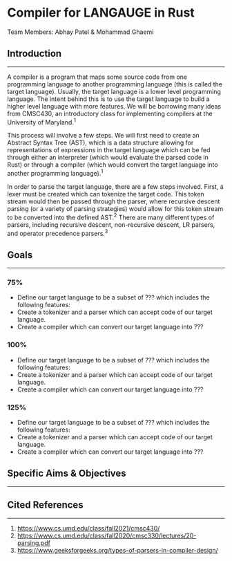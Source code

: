 # Compiler for LANGAUGE in Rust
Team Members: Abhay Patel & Mohammad Ghaemi

## Introduction
---

A compiler is a program that maps some source code from one programming language to another programming language (this is called the target language). Usually, the target language is a lower level programming language. The intent behind this is to use the target language to build a higher level language with more features. We will be borrowing many ideas from CMSC430, an introductory class for implementing compilers at the University of Maryland.<sup>1

This process will involve a few steps. We will first need to create an Abstract Syntax Tree (AST), which is a data structure allowing for representations of expressions in the target language which can be fed through either an interpreter (which would evaluate the parsed code in Rust) or through a compiler (which would convert the target language into another programming language).<sup>1

In order to parse the target language, there are a few steps involved. First, a lexer must be created which can tokenize the target code. This token stream would then be passed through the parser, where recursive descent parsing (or a variety of parsing strategies) would allow for this token stream to be converted into the defined AST.<sup>2</sup> There are many different types of parsers, including recursive descent, non-recursive descent, LR parsers, and operator precedence parsers.<sup>3

## Goals
---

### **75%**
- Define our target language to be a subset of ??? which includes the following features:
- Create a tokenizer and a parser which can accept code of our target language.
- Create a compiler which can convert our target language into ???


### **100%**
- Define our target language to be a subset of ??? which includes the following features:
- Create a tokenizer and a parser which can accept code of our target language.
- Create a compiler which can convert our target language into ???


### **125%**
- Define our target language to be a subset of ??? which includes the following features:
- Create a tokenizer and a parser which can accept code of our target language.
- Create a compiler which can convert our target language into ???


## Specific Aims & Objectives
---

## Cited References
---

1. https://www.cs.umd.edu/class/fall2021/cmsc430/
2. https://www.cs.umd.edu/class/fall2020/cmsc330/lectures/20-parsing.pdf
3. https://www.geeksforgeeks.org/types-of-parsers-in-compiler-design/